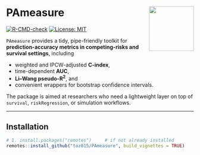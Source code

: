 <!-- README.md for PAmeasure ---------------------------------------------- -->

# PAmeasure <img src="man/figures/logo.png" align="right" width="120"/>

[![R-CMD-check](https://github.com/toz015/PAmeasure/actions/workflows/R-CMD-check.yaml/badge.svg)](https://github.com/toz015/PAmeasure/actions/workflows/R-CMD-check.yaml)
[![License: MIT](https://img.shields.io/badge/License-MIT-blue.svg)](LICENSE)
<!-- Optional: add coverage, pkgdown, DOI badges here -->

`PAmeasure` provides a tidy, pipe-friendly toolkit for **prediction-accuracy
metrics in competing-risks and survival settings**, including  

* weighted and IPCW-adjusted **C-index**,  
* time-dependent **AUC**,  
* **Li–Wang pseudo-R<sup>2</sup>**, and  
* convenient wrappers for bootstrap confidence intervals.  

The package is aimed at researchers who need a lightweight layer on top of
`survival`, `riskRegression`, or simulation workflows.

---

## Installation

```r
# 1. install.packages("remotes")     # if not already installed
remotes::install_github("toz015/PAmeasure", build_vignettes = TRUE)
